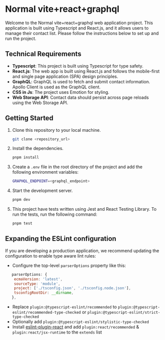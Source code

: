 # Normal vite+react+graphql

Welcome to the Normal vite+react+graphql web application project. This application is built using Typescript and React.js, and it allows users to manage their contact list. Please follow the instructions below to set up and run the project.

## Technical Requirements

- **Typescript**: This project is built using Typescript for type safety.
- **React.js**: The web app is built using React.js and follows the mobile-first and single page application (SPA) design principles.
- **GraphQL**: GraphQL is used to fetch and submit contact information. Apollo Client is used as the GraphQL client.
- **CSS in Js**: The project uses Emotion for styling.
- **Web Storage API**: Contact data should persist across page reloads using the Web Storage API.

## Getting Started

1. Clone this repository to your local machine.

   ```bash
   git clone <repository_url>
   ```

2. Install the dependencies.

   ```bash
   pnpm install
   ```

3. Create a `.env` file in the root directory of the project and add the following environment variables:

   ```bash
   GRAPHQL_ENDPOINT=<graphql_endpoint>
   ```

4. Start the development server.

   ```bash
   pnpm dev
   ```

5. This project have tests written using Jest and React Testing Library. To run the tests, run the following command:

   ```bash
   pnpm test
   ```

## Expanding the ESLint configuration

If you are developing a production application, we recommend updating the configuration to enable type aware lint rules:

- Configure the top-level `parserOptions` property like this:

```js
   parserOptions: {
    ecmaVersion: 'latest',
    sourceType: 'module',
    project: ['./tsconfig.json', './tsconfig.node.json'],
    tsconfigRootDir: __dirname,
   },
```

- Replace `plugin:@typescript-eslint/recommended` to `plugin:@typescript-eslint/recommended-type-checked` or `plugin:@typescript-eslint/strict-type-checked`
- Optionally add `plugin:@typescript-eslint/stylistic-type-checked`
- Install [eslint-plugin-react](https://github.com/jsx-eslint/eslint-plugin-react) and add `plugin:react/recommended` & `plugin:react/jsx-runtime` to the `extends` list
